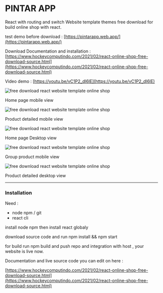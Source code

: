 # PINTAR APP

React with routing and switch Website template themes free download for build online shop with react.

test demo before download : [https://pintarapp.web.app/](https://pintarapp.web.app/)

Download Documentation and installation :
[https://www.hockeycomputindo.com/2021/02/react-online-shop-free-download-source.html](https://www.hockeycomputindo.com/2021/02/react-online-shop-free-download-source.html)

Video demo : [https://youtu.be/vC1P2_dI6lE](https://youtu.be/vC1P2_dI6lE)

![free download react website template online shop](https://1.bp.blogspot.com/-yCvGhj6vo1A/YCKyvRkmfrI/AAAAAAAAMzI/q-qDuwhM5P4VlQlJEi3BMSzDgQPq8i7IACLcBGAsYHQ/s1008/free%2Bdownload%2Breact%2Bwebsite%2Bthemes%2Btemplate%2Bgratis%2B%25281%2529.png)

Home page mobile view

![free download react website template online shop](https://1.bp.blogspot.com/-oSXG8vBbXnc/YCKywZthv2I/AAAAAAAAMzM/1USvDz9DawMYG6n3oG4kiq9Vn9aU8aX0ACLcBGAsYHQ/s928/free%2Bdownload%2Breact%2Bwebsite%2Bthemes%2Btemplate%2Bgratis%2B%25282%2529.png)

Product detailed mobile view


![free download react website template online shop](https://1.bp.blogspot.com/-QsEfMHtTiac/YCKywxH5iTI/AAAAAAAAMzU/z-kBQj-0woIgPp5MQNi7WTI2Oc3JQvD4ACLcBGAsYHQ/s1344/free%2Bdownload%2Breact%2Bwebsite%2Bthemes%2Btemplate%2Bgratis%2B%25284%2529.png)

Home page Desktop view

![free download react website template online shop](https://1.bp.blogspot.com/-elMyTTmHkJc/YCKyxA1oARI/AAAAAAAAMzY/sgYGq03rNLAnODbfQhLDGa6CsYqNmkpwgCLcBGAsYHQ/s687/free%2Bdownload%2Breact%2Bwebsite%2Bthemes%2Btemplate%2Bgratis%2B%25285%2529.png)

Group product mobile view

![free download react website template online shop](https://1.bp.blogspot.com/-579yTevNjdY/YCKyxxuW7QI/AAAAAAAAMzc/E_KaRBwabLYfR3K4wxps50D5NPOqNdNGACLcBGAsYHQ/s1349/free%2Bdownload%2Breact%2Bwebsite%2Bthemes%2Btemplate%2Bgratis%2B%25286%2529.png)

Product detailed desktop view

-------------------------------------------------

### Installation

Need :
+ node npm / git
+ react cli

install node npm then install react globaly

download source code and run npm install && npm start

for build run npm build and push repo and integration with host , your website is live now.

Documentation and live source code you can edit on here : 

[https://www.hockeycomputindo.com/2021/02/react-online-shop-free-download-source.html](https://www.hockeycomputindo.com/2021/02/react-online-shop-free-download-source.html)
